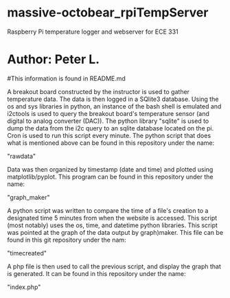 # massive-octobear_rpiTempServer
Raspberry Pi temperature logger and webserver for ECE 331
# Author: Peter L.
#This information is found in README.md


A breakout board constructed by the instructor is used to gather temperature data. The data is then logged
in a SQlite3 database. Using the os and sys libraries in python, an instance of the bash shell is emulated
and i2ctools is used to query the breakout board's temperature sensor (and digital to analog converter (DAC)).
The python library "sqlite" is used to dump the data from the i2c query to an sqlite database located on the pi.
Cron is used to run this script every minute. The python script that does what is mentioned above can be found 
in this repository under the name:


"rawdata"


Data was then organized by timestamp (date and time) and plotted using matplotlib/pyplot. This program can be
 found in this repository under the name:


"graph_maker"


A python script was written to compare the time of a file's creation to a designated time 5 minutes from when the website is 
accessed. This script (most notably) uses the os, time, and datetime python libraries. This script was pointed at the graph of 
the data output by graph)maker. This file can be found in this git repository under the nam:


"timecreated"


A php file is then used to call the previous script, and display the graph that is generated. It can be found in this repository under the name:


"index.php"




